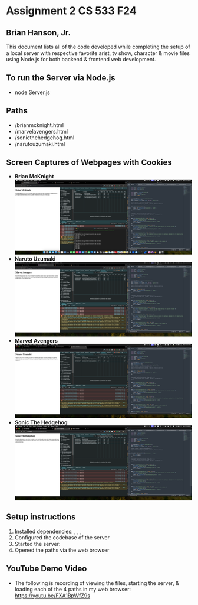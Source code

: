 # Assignment 2 CS 533 F24
## Brian Hanson, Jr.

This document lists all of the code developed while completing the setup of a local server with respective favorite arist, tv show, character & movie files using Node.js for both backend & frontend web development.

## To run the Server via Node.js
- node Server.js

## Paths
- /brianmcknight.html
- /marvelavengers.html
- /sonicthehedgehog.html
- /narutouzumaki.html

## Screen Captures of Webpages with Cookies
- **Brian McKnight** ![brianmcknightcookie.png](brianmcknightcookie.png)
- **Naruto Uzumaki** ![marvelavengerscookie.png](marvelavengerscookie.png)
- **Marvel Avengers** ![narutocookie.png](narutocookie.png)
- **Sonic The Hedgehog** ![sonicthehedgehogcookie.png](sonicthehedgehogcookie.png)

## Setup instructions
1. Installed dependencies: <npm install node.js>, <npm install express>, <npm install cookie-parser>, <npm install serve-favicon>
2. Configured the codebase of the server
3. Started the server: <npm node Server.js>
4. Opened the paths via the web browser

## YouTube Demo Video
- The following is recording of viewing the files, starting the server, & loading each of the 4 paths in my web browser: https://youtu.be/FXA1BpWfZ9s
